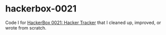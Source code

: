 # hackerbox-0021
Code I for [HackerBox 0021: Hacker Tracker](http://www.instructables.com/id/HackerBoxes-0021-Hacker-Tracker/) that I cleaned up, improved, or wrote from scratch.

